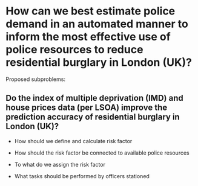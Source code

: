# How can we best estimate police demand in an automated manner to inform the most effective use of police resources to reduce residential burglary in London (UK)?

Proposed subproblems:

## Do the index of multiple deprivation (IMD) and house prices data (per LSOA) improve the prediction accuracy of residential burglary in London (UK)?

- How should we define and calculate risk factor

- How should the risk factor be connected to available police resources

- To what do we assign the risk factor

- What tasks should be performed by officers stationed





